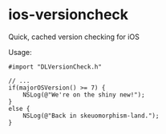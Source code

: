 ios-versioncheck
================

Quick, cached version checking for iOS

Usage:
~~~~
#import "DLVersionCheck.h"

// ...
if(majorOSVersion() >= 7) {
    NSLog(@"We're on the shiny new!");
}
else {
    NSLog(@"Back in skeuomorphism-land.");
}
~~~~

